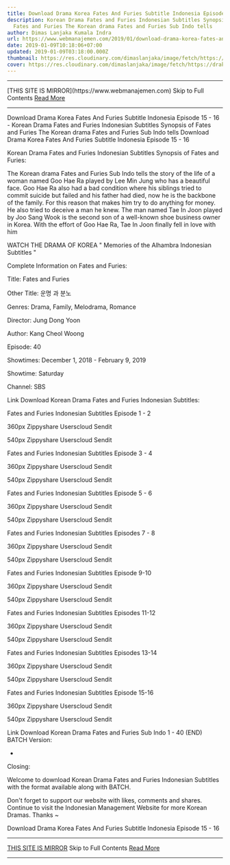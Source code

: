 ```yaml
---
title: Download Drama Korea Fates And Furies Subtitle Indonesia Episode 15 - 16
description: Korean Drama Fates and Furies Indonesian Subtitles Synopsis of
  Fates and Furies The Korean drama Fates and Furies Sub Indo tells
author: Dimas Lanjaka Kumala Indra
url: https://www.webmanajemen.com/2019/01/download-drama-korea-fates-and-furies.html
date: 2019-01-09T10:18:06+07:00
updated: 2019-01-09T03:18:00.000Z
thumbnail: https://res.cloudinary.com/dimaslanjaka/image/fetch/https://drakorstation.com/wp-content/uploads/2018/12/Fates-and-Furies-Subtitle-Indonesia.jpg
cover: https://res.cloudinary.com/dimaslanjaka/image/fetch/https://drakorstation.com/wp-content/uploads/2018/12/Fates-and-Furies-Subtitle-Indonesia.jpg
---
```


<hr/> [THIS SITE IS MIRROR](https://www.webmanajemen.com) Skip to Full Contents <a href="https://www.webmanajemen.com/2019/01/download-drama-korea-fates-and-furies.html" rel="follow" class="button" id="read-more">Read More</a> <hr/> Download Drama Korea Fates And Furies Subtitle Indonesia Episode 15 - 16 - Korean Drama Fates and Furies Indonesian Subtitles Synopsis of Fates and Furies The Korean drama Fates and Furies Sub Indo tells Download Drama Korea Fates And Furies Subtitle Indonesia Episode 15 - 16
  
  
 Korean Drama Fates and Furies Indonesian Subtitles 
  Synopsis of Fates and Furies: 
  
  The Korean drama Fates and Furies Sub Indo tells the story of the life of a woman named Goo Hae Ra played by Lee Min Jung who has a beautiful face.  Goo Hae Ra also had a bad condition where his siblings tried to commit suicide but failed and his father had died, now he is the backbone of the family.  For this reason that makes him try to do anything for money.  He also tried to deceive a man he knew.  The man named Tae In Joon played by Joo Sang Wook is the second son of a well-known shoe business owner in Korea.  With the effort of Goo Hae Ra, Tae In Joon finally fell in love with him 
  
  WATCH THE DRAMA OF KOREA " Memories of the Alhambra Indonesian Subtitles " 
  
  Complete Information on Fates and Furies: 
  
  Title: Fates and Furies 
  
  Other Title: 운명 과 분노 
  
  Genres: Drama, Family, Melodrama, Romance 
  
  Director: Jung Dong Yoon 
  
  Author: Kang Cheol Woong 
  
  Episode: 40 
  
  Showtimes: December 1, 2018 - February 9, 2019 
  
  Showtime: Saturday 
  
  Channel: SBS 
  
  Link Download Korean Drama Fates and Furies Indonesian Subtitles: 
  
  
  Fates and Furies Indonesian Subtitles Episode 1 - 2 
  
  
  360px Zippyshare Userscloud Sendit 
  
  540px Zippyshare Userscloud Sendit 
  
  
  
  
  Fates and Furies Indonesian Subtitles Episode 3 - 4 
  
  
  360px Zippyshare Userscloud Sendit 
  
  540px Zippyshare Userscloud Sendit 
  
  
  
  
  Fates and Furies Indonesian Subtitles Episode 5 - 6 
  
  
  360px Zippyshare Userscloud Sendit 
  
  540px Zippyshare Userscloud Sendit 
  
  
  
  
  Fates and Furies Indonesian Subtitles Episodes 7 - 8 
  
  
  360px Zippyshare Userscloud Sendit 
  
  540px Zippyshare Userscloud Sendit 
  
  
  
  
  Fates and Furies Indonesian Subtitles Episode 9-10 
  
  
  360px Zippyshare Userscloud Sendit 
  
  540px Zippyshare Userscloud Sendit 
  
  
  
  
  Fates and Furies Indonesian Subtitles Episodes 11-12 
  
  
  360px Zippyshare Userscloud Sendit 
  
  540px Zippyshare Userscloud Sendit 
  
  
  
  
  Fates and Furies Indonesian Subtitles Episodes 13-14 
  
  
  360px Zippyshare Userscloud Sendit 
  
  540px Zippyshare Userscloud Sendit 
  
  
  
  
  Fates and Furies Indonesian Subtitles Episode 15-16 
  
  
  360px Zippyshare Userscloud Sendit 
  
  540px Zippyshare Userscloud Sendit 
  
  
  
  Link Download Korean Drama Fates and Furies Sub Indo 1 - 40 (END) BATCH Version: 
  
  - 
  
  Closing: 
  
  
  Welcome to download Korean Drama Fates and Furies Indonesian Subtitles with the format available along with BATCH. 
  
  Don't forget to support our website with likes, comments and shares.  Continue to visit the Indonesian Management Website for more Korean Dramas.  Thanks ~ 
  

Download Drama Korea Fates And Furies Subtitle Indonesia Episode 15 - 16 <hr/> [THIS SITE IS MIRROR](https://www.webmanajemen.com) Skip to Full Contents <a href="https://www.webmanajemen.com/2019/01/download-drama-korea-fates-and-furies.html" rel="follow" class="button" id="read-more">Read More</a> <hr/>